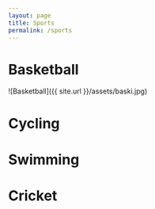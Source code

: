 ```yaml
---
layout: page
title: Sports
permalink: /sports
---
```


# Basketball
![Basketball]({{ site.url }}/assets/baski.jpg)

# Cycling
<!-- ![Cycling]({{ site.url }}/assets/cycling.jpg) -->

# Swimming

# Cricket
